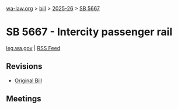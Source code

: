 [wa-law.org](/) > [bill](/bill/) > [2025-26](/bill/2025-26/) > [SB 5667](/bill/2025-26/sb/5667/)

# SB 5667 - Intercity passenger rail
[leg.wa.gov](https://app.leg.wa.gov/billsummary?BillNumber=5667&Year=2025&Initiative=false) | [RSS Feed](./rss.xml)

## Revisions
* [Original Bill](1/)

## Meetings